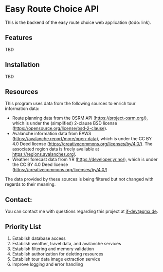 # Easy Route Choice API
This is the backend of the easy route choice web application (todo: link).

## Features
TBD

## Installation
TBD

## Resources
This program uses data from the following sources to enrich tour information data:
* Route planning data from the OSRM API (https://project-osrm.org/), which is under the (simplified) 2-clause BSD license (https://opensource.org/license/bsd-2-clause).
* Avalanche information data from EAWS (https://avalanche.report/more/open-data), which is under the CC BY 4.0 Deed license (https://creativecommons.org/licenses/by/4.0/). The associated region data is freely available at https://regions.avalanches.org/.
* Weather forecast data from YR (https://developer.yr.no/), which is under the CC BY 4.0 Deed license (https://creativecommons.org/licenses/by/4.0/).

The data provided by these sources is being filtered but not changed with regards to their meaning.

## Contact: 
You can contact me with questions regarding this project at jf-dev@gmx.de.

## Priority List
1. Establish database access
2. Establish weather, travel data, and avalanche services
3. Establish filtering and memory validation
4. Establish authorization for deleting resources
5. Establish tour data image extraction service
6. Improve logging and error handling